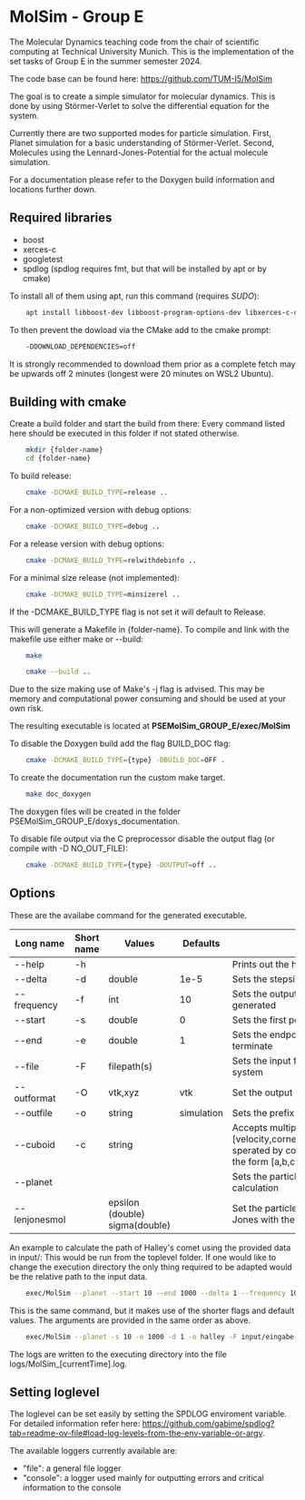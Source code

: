 MolSim - Group E
===

The Molecular Dynamics teaching code from the chair of scientific computing at Technical University Munich.
This is the implementation of the set tasks of Group E in the summer semester 2024.

The code base can be found here: https://github.com/TUM-I5/MolSim

The goal is to create a simple simulator for molecular dynamics.
This is done by using Störmer-Verlet to solve the differential equation for the system.

Currently there are two supported modes for particle simulation.
First, Planet simulation for a basic understanding of Störmer-Verlet.
Second, Molecules using the Lennard-Jones-Potential for the actual molecule simulation.

For a documentation please refer to the Doxygen build information and locations further down.

Required libraries
---
- boost
- xerces-c
- googletest
- spdlog (spdlog requires fmt, but that will be installed by apt or by cmake)

To install all of them using apt, run this command (requires *SUDO*):
```bash
    apt install libboost-dev libboost-program-options-dev libxerces-c-dev libgtest-dev libspdlog-dev
```
To then prevent the dowload via the CMake add to the cmake prompt:
```bash
    -DDOWNLOAD_DEPENDENCIES=off
```
It is strongly recommended to download them prior as a complete fetch may be upwards off 2 minutes (longest were 20 minutes on WSL2 Ubuntu).

Building with cmake
---
Create a build folder and start the build from there:
Every command listed here should be executed in this folder if not stated otherwise.

```bash
    mkdir {folder-name}
    cd {folder-name}
```

To build release:
```bash
    cmake -DCMAKE_BUILD_TYPE=release .. 
```
For a non-optimized version with debug options:
```bash
    cmake -DCMAKE_BUILD_TYPE=debug .. 
```
For a release version with debug options:
```bash
    cmake -DCMAKE_BUILD_TYPE=relwithdebinfo .. 
```
For a minimal size release (not implemented):
```bash
    cmake -DCMAKE_BUILD_TYPE=minsizerel .. 
```

If the -DCMAKE_BUILD_TYPE flag is not set it will default to Release.

This will generate a Makefile in {folder-name}.
To compile and link with the makefile use either make or --build:
```bash
    make
```
```bash
    cmake --build ..
```

Due to the size making use of Make's -j flag is advised.
This may be memory and computational power consuming and should be used at your own risk.

The resulting executable is located at **PSEMolSim_GROUP_E/exec/MolSim**

To disable the Doxygen build add the flag BUILD_DOC flag:
```bash
    cmake -DCMAKE_BUILD_TYPE={type} -DBUILD_DOC=OFF .
```
To create the documentation run the custom make target.
```bash
	make doc_doxygen
```
The doxygen files will be created in the folder PSEMolSim_GROUP_E/doxys_documentation.


To disable file output via the C preprocessor disable the output flag (or compile with -D NO_OUT_FILE):
```bash
    cmake -DCMAKE_BUILD_TYPE={type} -DOUTPUT=off ..
```

Options
---
These are the availabe command for the generated executable.

|Long name      |Short name |Values         			    | Defaults  	| Description												                                                                                                                |
|---------------|-----------|-------------------------------|---------------|---------------------------------------------------------------------------------------------------------------------------------------------------------------------------|
|--help         | -h        |               			    |           	|Prints out the help message										                                                                                                        |
|--delta	    | -d	    |double				            | 1e-5  		|Sets the stepsize for the simulation									                                                                                                    |
|--frequency    | -f        |int            			    | 10        	|Sets the output frequency, every nth step a file will be generated					                                                                                        |
|--start        | -s        |double         			    | 0         	|Sets the first point at which output is generated							                                                                                                |
|--end          | -e        |double         			    | 1         	|Sets the endpoint for the simulation. After reaching will terminate					                                                                                    |
|--file         | -F        |filepath(s)    			    |           	|Sets the input file(s) that describe the initial state of the system					                                                                                    |
|--outformat    | -O        |vtk,xyz       			        | vtk       	|Set the output method											                                                                                                            |
|--outfile      | -o        |string         			    | simulation	|Sets the prefix for the output files									                                                                                                    |
|--cuboid       | -c        |string                         |               |Accepts multiple cuboids, in the form [velocity,corner,distance,mass,x,y,z,meanBrownianMotion] sperated by comma. Velocity and corner are 3D-vectors of the form [a,b,c]   |
|--planet       |           |               			    |           	|Sets the particle type to planets and uses planet force calculation					                                                                                    |
|--lenjonesmol  |           |epsilon (double) sigma(double)	|		        |Set the particle mode to molcule while using Lennard-Jones with the provided epsilon and sigma values	                                                                    |
  

An example to calculate the path of Halley's comet using the provided data in input/:
This would be run from the toplevel folder.
If one would like to change the execution directory the only thing required to be adapted would be the relative path to the input data.
```bash
	exec/MolSim --planet --start 10 --end 1000 --delta 1 --frequency 10 --outformat vtk --outfile halley --file input/eingabe-sonne.txt
```

This is the same command, but it makes use of the shorter flags and default values.
The arguments are provided in the same order as above.
```bash
	exec/MolSim --planet -s 10 -e 1000 -d 1 -o halley -F input/eingabe-sonne.txt
```

The logs are written to the executing directory into the file logs/MolSim_[currentTime].log.

Setting loglevel
----------------

The loglevel can be set easily by setting the SPDLOG enviroment variable.
For detailed information refer here: https://github.com/gabime/spdlog?tab=readme-ov-file#load-log-levels-from-the-env-variable-or-argv.

The available loggers currently available are:
- "file": a general file logger
- "console": a logger used mainly for outputting errors and critical information to the console
